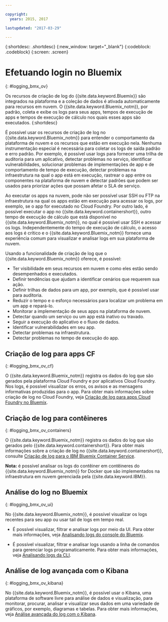 ```yaml
---

copyright:
  years: 2015, 2017

lastupdated: "2017-03-29"

---
```



{:shortdesc: .shortdesc}
{:new_window: target="_blank"}
{:codeblock: .codeblock}
{:screen: .screen}

# Efetuando login no Bluemix
{: #logging_bmx_ov}

Os recursos de criação de log do {{site.data.keyword.Bluemix}} são integrados na plataforma e a coleção de dados é ativada automaticamente para recursos em nuvem. O {{site.data.keyword.Bluemix_notm}}, por padrão, coleta e exibe os logs para seus apps, tempos de execução de apps e tempos de execução de cálculo nos quais esses apps são executados. 
{:shortdesc}

É possível usar os recursos de criação de log no {{site.data.keyword.Bluemix_notm}} para entender o comportamento da plataforma de nuvem e os recursos que estão em execução nela. Nenhuma instrumentação especial é necessária para coletar os logs de saída padrão e erro padrão. Por exemplo, é possível usar logs para fornecer uma trilha de auditoria para um aplicativo, detectar problemas no serviço, identificar vulnerabilidades, solucionar problemas de implementações de app e de comportamento de tempo de execução, detectar problemas na infraestrutura na qual o app está em execução, rastrear o app entre os componentes na plataforma de nuvem e detectar padrões que podem ser usados para priorizar ações que possam afetar o SLA de serviço.

Ao executar os apps na nuvem, pode não ser possível usar SSH ou FTP na infraestrutura na qual os apps estão em execução para acessar os logs, por exemplo, se o app for executado no Cloud Foundry. Por outro lado, é possível executar o app no {{site.data.keyword.containershort}}, outro tempo de execução de cálculo que está disponível no {{site.data.keyword.Bluemix_notm}}, no qual é possível usar SSH e acessar os logs. Independentemente do tempo de execução de cálculo, o acesso aos logs é crítico e o {{site.data.keyword.Bluemix_notm}} fornece uma experiência comum para visualizar e analisar logs em sua plataforma de nuvem.

Usando a funcionalidade de criação de log que o {{site.data.keyword.Bluemix_notm}} oferece, é possível:

* Ter visibilidade em seus recursos em nuvem e como eles estão sendo desempenhados e executados.
* Definir tendências que ajudam a identificar cenários que requerem sua ação.
* Definir trilhas de dados para um app, por exemplo, que é possível usar para auditoria.
* Reduzir o tempo e o esforço necessários para localizar um problema em um app e repará-lo. 
* Monitorar a implementação de seus apps na plataforma de nuvem.
* Detectar quando um serviço ou um app está inativo ou travado.
* Seguir a execução do aplicativo e o fluxo de dados.
* Identificar vulnerabilidades em seu app.
* Detectar problemas na infraestrutura.
* Detectar problemas no tempo de execução do app.

## Criação de log para apps CF
{: #logging_bmx_ov_cf}

O {{site.data.keyword.Bluemix_notm}} registra os dados do log que são gerados pela plataforma Cloud Foundry e por aplicativos Cloud Foundry. Nos logs, é possível visualizar os erros, os avisos e as mensagens informativas produzidas para o app. Para obter mais informações sobre criação de log no Cloud Foundry, veja [Criação de log para apps Cloud Foundry no Bluemix](cfapps/logging_cf_apps.html#logging_bluemix_cf_apps).

## Criação de log para contêineres
{: #logging_bmx_ov_containers}

O {{site.data.keyword.Bluemix_notm}} registra os dados do log que são gerados pelo {{site.data.keyword.containershort}}. Para obter mais informações sobre a criação de log no {{site.data.keyword.containershort}}, consulte
[Criação de log para o IBM Bluemix
Container Service](containers/logging_containers_ov.html#logging_containers_ov).

**Nota:** é possível analisar os logs do contêiner em contêineres do {{site.data.keyword.Bluemix_notm}} for Docker que são implementados na infraestrutura em nuvem gerenciada pela {{site.data.keyword.IBM}}.

## Análise do log no Bluemix
{: #logging_bmx_ov_ui}

No {{site.data.keyword.Bluemix_notm}}, é possível visualizar os logs recentes para seu app ou usar tail de logs em tempo real.

* É possível visualizar, filtrar e analisar logs por meio da UI. Para obter mais informações, veja [Analisando logs do console do Bluemix](logging_view_dashboard.html#analyzing_logs_bmx_ui).

* É possível visualizar, filtrar e analisar logs usando a linha de comandos para gerenciar logs programaticamente. Para obter mais informações, veja [Analisando logs da CLI](logging_view_cli.html#analyzing_logs_cli).

## Análise de log avançada com o Kibana
{: #logging_bmx_ov_kibana}

No {{site.data.keyword.Bluemix_notm}}, é possível usar o Kibana, uma plataforma de software livre para análise de dados e visualização, para monitorar, procurar, analisar e visualizar seus dados em uma variedade de gráficos, por exemplo, diagramas e tabelas. Para obter mais informações, veja [Análise avançada do log com o Kibana](kibana4/analyzing_logs_Kibana.html#analyzing_logs_Kibana).


